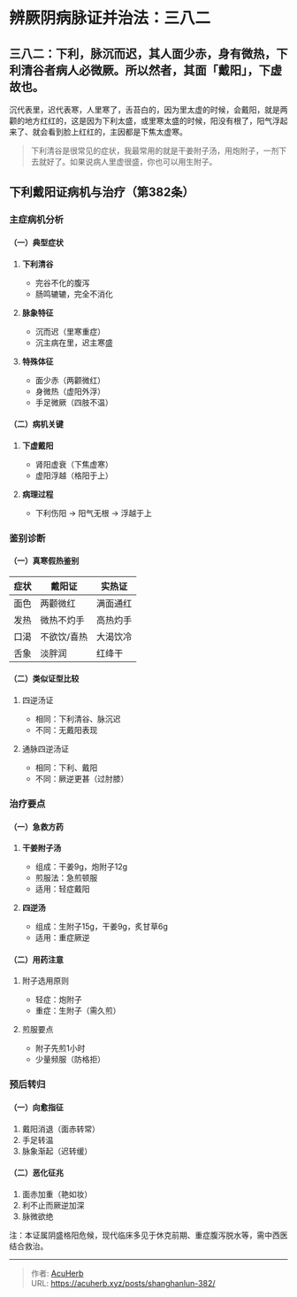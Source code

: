 # 辨厥阴病脉证并治法：三八二


## 三八二：下利，脉沉而迟，其人面少赤，身有微热，下利清谷者病人必微厥。所以然者，其面「戴阳」，下虚故也。

<!--more-->

沉代表里，迟代表寒，人里寒了，舌苔白的，因为里太虚的时候，会戴阳，就是两颧的地方红红的，这是因为下利太盛，或里寒太盛的时候，阳没有根了，阳气浮起来了、就会看到脸上红红的，主因都是下焦太虚寒。

> 下利清谷是很常见的症状，我最常用的就是干姜附子汤，用炮附子，一剂下去就好了。如果说病人里虚很盛，你也可以用生附子。
## 下利戴阳证病机与治疗（第382条）

### 主症病机分析

#### （一）典型症状
1. **下利清谷**
   - 完谷不化的腹泻
   - 肠鸣辘辘，完全不消化

2. **脉象特征**
   - 沉而迟（里寒重症）
   - 沉主病在里，迟主寒盛

3. **特殊体征**
   - 面少赤（两颧微红）
   - 身微热（虚阳外浮）
   - 手足微厥（四肢不温）

#### （二）病机关键
1. **下虚戴阳**
   - 肾阳虚衰（下焦虚寒）
   - 虚阳浮越（格阳于上）

2. **病理过程**
   - 下利伤阳 → 阳气无根 → 浮越于上

### 鉴别诊断

#### （一）真寒假热鉴别
| 症状        | 戴阳证       | 实热证       |
|-------------|-------------|-------------|
| 面色        | 两颧微红    | 满面通红    |
| 发热        | 微热不灼手  | 高热灼手    |
| 口渴        | 不欲饮/喜热 | 大渴饮冷    |
| 舌象        | 淡胖润      | 红绛干      |

#### （二）类似证型比较
1. 四逆汤证
   - 相同：下利清谷、脉沉迟
   - 不同：无戴阳表现

2. 通脉四逆汤证
   - 相同：下利、戴阳
   - 不同：厥逆更甚（过肘膝）

### 治疗要点

#### （一）急救方药
1. **干姜附子汤**
   - 组成：干姜9g，炮附子12g
   - 煎服法：急煎顿服
   - 适用：轻症戴阳

2. **四逆汤**
   - 组成：生附子15g，干姜9g，炙甘草6g
   - 适用：重症厥逆

#### （二）用药注意
1. 附子选用原则
   - 轻症：炮附子
   - 重症：生附子（需久煎）

2. 煎服要点
   - 附子先煎1小时
   - 少量频服（防格拒）

### 预后转归

#### （一）向愈指征
1. 戴阳消退（面赤转常）
2. 手足转温
3. 脉象渐起（迟转缓）

#### （二）恶化征兆
1. 面赤加重（艳如妆）
2. 利不止而厥逆加深
3. 脉微欲绝

注：本证属阴盛格阳危候，现代临床多见于休克前期、重症腹泻脱水等，需中西医结合救治。

---

> 作者: [AcuHerb](https://acuherb.xyz)  
> URL: https://acuherb.xyz/posts/shanghanlun-382/  

